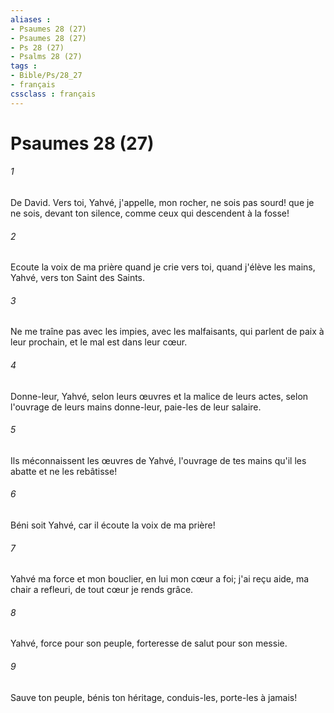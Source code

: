 ```yaml
---
aliases : 
- Psaumes 28 (27)
- Psaumes 28 (27)
- Ps 28 (27)
- Psalms 28 (27)
tags : 
- Bible/Ps/28_27
- français
cssclass : français
---
```


# Psaumes 28 (27)

###### 1
De David. Vers toi, Yahvé, j'appelle, mon rocher, ne sois pas sourd! que je ne sois, devant ton silence, comme ceux qui descendent à la fosse!
###### 2
Ecoute la voix de ma prière quand je crie vers toi, quand j'élève les mains, Yahvé, vers ton Saint des Saints.
###### 3
Ne me traîne pas avec les impies, avec les malfaisants, qui parlent de paix à leur prochain, et le mal est dans leur cœur.
###### 4
Donne-leur, Yahvé, selon leurs œuvres et la malice de leurs actes, selon l'ouvrage de leurs mains donne-leur, paie-les de leur salaire.
###### 5
Ils méconnaissent les œuvres de Yahvé, l'ouvrage de tes mains qu'il les abatte et ne les rebâtisse!
###### 6
Béni soit Yahvé, car il écoute la voix de ma prière!
###### 7
Yahvé ma force et mon bouclier, en lui mon cœur a foi; j'ai reçu aide, ma chair a refleuri, de tout cœur je rends grâce.
###### 8
Yahvé, force pour son peuple, forteresse de salut pour son messie.
###### 9
Sauve ton peuple, bénis ton héritage, conduis-les, porte-les à jamais!
